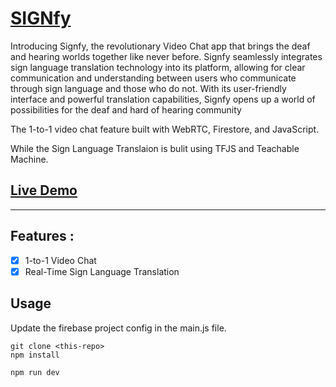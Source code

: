 # [SIGNfy](https://signfy.vercel.app)

Introducing Signfy, the revolutionary Video Chat app that brings the deaf and hearing worlds together like never before. Signfy seamlessly integrates sign language translation technology into its platform, allowing for clear communication and understanding between users who communicate through sign language and those who do not. With its user-friendly interface and powerful translation capabilities, Signfy opens up a world of possibilities for the deaf and hard of hearing community

The 1-to-1 video chat feature built with WebRTC, Firestore, and JavaScript.

While the Sign Language Translaion is bulit using TFJS and Teachable Machine.

## [Live Demo](https://signfy.vercel.app)

---
## Features :

- [x] 1-to-1 Video Chat
- [x] Real-Time Sign Language Translation

## Usage

Update the firebase project config in the main.js file. 

```
git clone <this-repo>
npm install

npm run dev
```
